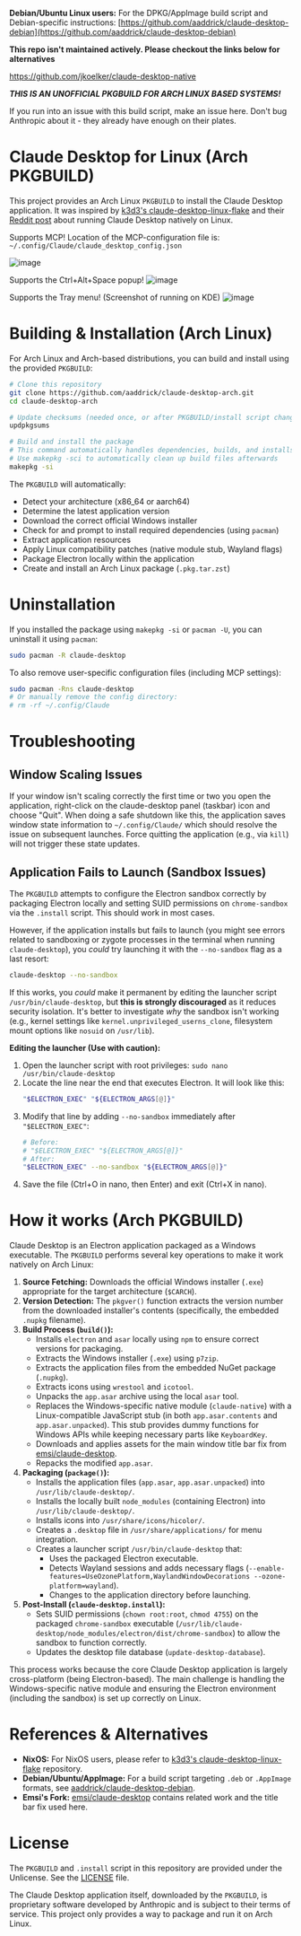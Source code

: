 **Debian/Ubuntu Linux users:** For the DPKG/AppImage build script and Debian-specific instructions: [https://github.com/aaddrick/claude-desktop-debian](https://github.com/aaddrick/claude-desktop-debian)

**This repo isn't maintained actively. Please checkout the links below for alternatives**

https://github.com/jkoelker/claude-desktop-native

***THIS IS AN UNOFFICIAL PKGBUILD FOR ARCH LINUX BASED SYSTEMS!***

If you run into an issue with this build script, make an issue here. Don't bug Anthropic about it - they already have enough on their plates.

# Claude Desktop for Linux (Arch PKGBUILD)

This project provides an Arch Linux `PKGBUILD` to install the Claude Desktop application. It was inspired by [k3d3's claude-desktop-linux-flake](https://github.com/k3d3/claude-desktop-linux-flake) and their [Reddit post](https://www.reddit.com/r/ClaudeAI/comments/1hgsmpq/i_successfully_ran_claude_desktop_natively_on/) about running Claude Desktop natively on Linux.

Supports MCP! Location of the MCP-configuration file is: `~/.config/Claude/claude_desktop_config.json`

![image](https://github.com/user-attachments/assets/93080028-6f71-48bd-8e59-5149d148cd45)

Supports the Ctrl+Alt+Space popup!
![image](https://github.com/user-attachments/assets/1deb4604-4c06-4e4b-b63f-7f6ef9ef28c1)

Supports the Tray menu! (Screenshot of running on KDE)
![image](https://github.com/user-attachments/assets/ba209824-8afb-437c-a944-b53fd9ecd559)

# Building & Installation (Arch Linux)

For Arch Linux and Arch-based distributions, you can build and install using the provided `PKGBUILD`:

```bash
# Clone this repository
git clone https://github.com/aaddrick/claude-desktop-arch.git
cd claude-desktop-arch

# Update checksums (needed once, or after PKGBUILD/install script changes)
updpkgsums

# Build and install the package
# This command automatically handles dependencies, builds, and installs
# Use makepkg -sci to automatically clean up build files afterwards
makepkg -si
```

The `PKGBUILD` will automatically:
 - Detect your architecture (x86_64 or aarch64)
 - Determine the latest application version
 - Download the correct official Windows installer
 - Check for and prompt to install required dependencies (using `pacman`)
 - Extract application resources
 - Apply Linux compatibility patches (native module stub, Wayland flags)
 - Package Electron locally within the application
 - Create and install an Arch Linux package (`.pkg.tar.zst`)

# Uninstallation

If you installed the package using `makepkg -si` or `pacman -U`, you can uninstall it using `pacman`:

```bash
sudo pacman -R claude-desktop
```

To also remove user-specific configuration files (including MCP settings):

```bash
sudo pacman -Rns claude-desktop
# Or manually remove the config directory:
# rm -rf ~/.config/Claude
```

# Troubleshooting

## Window Scaling Issues

If your window isn't scaling correctly the first time or two you open the application, right-click on the claude-desktop panel (taskbar) icon and choose "Quit". When doing a safe shutdown like this, the application saves window state information to `~/.config/Claude/` which should resolve the issue on subsequent launches. Force quitting the application (e.g., via `kill`) will not trigger these state updates.

## Application Fails to Launch (Sandbox Issues)

The `PKGBUILD` attempts to configure the Electron sandbox correctly by packaging Electron locally and setting SUID permissions on `chrome-sandbox` via the `.install` script. This should work in most cases.

However, if the application installs but fails to launch (you might see errors related to sandboxing or zygote processes in the terminal when running `claude-desktop`), you *could* try launching it with the `--no-sandbox` flag as a last resort:

```bash
claude-desktop --no-sandbox
```

If this works, you *could* make it permanent by editing the launcher script `/usr/bin/claude-desktop`, but **this is strongly discouraged** as it reduces security isolation. It's better to investigate *why* the sandbox isn't working (e.g., kernel settings like `kernel.unprivileged_userns_clone`, filesystem mount options like `nosuid` on `/usr/lib`).

**Editing the launcher (Use with caution):**
1.  Open the launcher script with root privileges: `sudo nano /usr/bin/claude-desktop`
2.  Locate the line near the end that executes Electron. It will look like this:
    ```bash
    "$ELECTRON_EXEC" "${ELECTRON_ARGS[@]}"
    ```
3.  Modify that line by adding `--no-sandbox` immediately after `"$ELECTRON_EXEC"`:
    ```bash
    # Before:
    # "$ELECTRON_EXEC" "${ELECTRON_ARGS[@]}"
    # After:
    "$ELECTRON_EXEC" --no-sandbox "${ELECTRON_ARGS[@]}"
    ```
4.  Save the file (Ctrl+O in nano, then Enter) and exit (Ctrl+X in nano).

# How it works (Arch PKGBUILD)

Claude Desktop is an Electron application packaged as a Windows executable. The `PKGBUILD` performs several key operations to make it work natively on Arch Linux:

1.  **Source Fetching:** Downloads the official Windows installer (`.exe`) appropriate for the target architecture (`$CARCH`).
2.  **Version Detection:** The `pkgver()` function extracts the version number from the downloaded installer's contents (specifically, the embedded `.nupkg` filename).
3.  **Build Process (`build()`):**
    *   Installs `electron` and `asar` locally using `npm` to ensure correct versions for packaging.
    *   Extracts the Windows installer (`.exe`) using `p7zip`.
    *   Extracts the application files from the embedded NuGet package (`.nupkg`).
    *   Extracts icons using `wrestool` and `icotool`.
    *   Unpacks the `app.asar` archive using the local `asar` tool.
    *   Replaces the Windows-specific native module (`claude-native`) with a Linux-compatible JavaScript stub (in both `app.asar.contents` and `app.asar.unpacked`). This stub provides dummy functions for Windows APIs while keeping necessary parts like `KeyboardKey`.
    *   Downloads and applies assets for the main window title bar fix from [emsi/claude-desktop](https://github.com/emsi/claude-desktop).
    *   Repacks the modified `app.asar`.
4.  **Packaging (`package()`):**
    *   Installs the application files (`app.asar`, `app.asar.unpacked`) into `/usr/lib/claude-desktop/`.
    *   Installs the locally built `node_modules` (containing Electron) into `/usr/lib/claude-desktop/`.
    *   Installs icons into `/usr/share/icons/hicolor/`.
    *   Creates a `.desktop` file in `/usr/share/applications/` for menu integration.
    *   Creates a launcher script `/usr/bin/claude-desktop` that:
        *   Uses the packaged Electron executable.
        *   Detects Wayland sessions and adds necessary flags (`--enable-features=UseOzonePlatform,WaylandWindowDecorations --ozone-platform=wayland`).
        *   Changes to the application directory before launching.
5.  **Post-Install (`claude-desktop.install`):**
    *   Sets SUID permissions (`chown root:root`, `chmod 4755`) on the packaged `chrome-sandbox` executable (`/usr/lib/claude-desktop/node_modules/electron/dist/chrome-sandbox`) to allow the sandbox to function correctly.
    *   Updates the desktop file database (`update-desktop-database`).

This process works because the core Claude Desktop application is largely cross-platform (being Electron-based). The main challenge is handling the Windows-specific native module and ensuring the Electron environment (including the sandbox) is set up correctly on Linux.

# References & Alternatives

*   **NixOS:** For NixOS users, please refer to [k3d3's claude-desktop-linux-flake](https://github.com/k3d3/claude-desktop-linux-flake) repository.
*   **Debian/Ubuntu/AppImage:** For a build script targeting `.deb` or `.AppImage` formats, see [aaddrick/claude-desktop-debian](https://github.com/aaddrick/claude-desktop-debian).
*   **Emsi's Fork:** [emsi/claude-desktop](https://github.com/emsi/claude-desktop) contains related work and the title bar fix used here.

# License

The `PKGBUILD` and `.install` script in this repository are provided under the Unlicense. See the [LICENSE](LICENSE) file.

The Claude Desktop application itself, downloaded by the `PKGBUILD`, is proprietary software developed by Anthropic and is subject to their terms of service. This project only provides a way to package and run it on Arch Linux.
